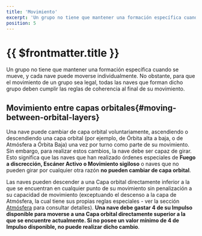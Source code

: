 ```yaml
---
title: 'Movimiento'
excerpt: 'Un grupo no tiene que mantener una formación específica cuando se mueve, y cada nave puede moverse individualmente.'
position: 5
---
```


# {{ $frontmatter.title }}

Un grupo no tiene que mantener una formación específica cuando se mueve, y cada nave puede moverse individualmente. No obstante, para que el movimiento de un grupo sea legal, todas las naves que forman dicho grupo deben cumplir las reglas de coherencia al final de su movimiento.

## Movimiento entre capas orbitales{#moving-between-orbital-layers}

Una nave puede cambiar de capa orbital voluntariamente, ascendiendo o descendiendo una capa orbital (por ejemplo, de Órbita alta a baja, o de Atmósfera a Órbita Baja) una vez por turno como parte de su movimiento. Sin embargo, para realizar estos cambios, la nave debe ser capaz de girar. Esto significa que las naves que han realizado órdenes especiales de **Fuego a discrección, Escáner Activo o Movimiento sigiloso** o naves que no pueden girar por cualquier otra razón **no pueden cambiar de capa orbital**.

Las naves pueden descender a una Capa orbital directamente inferior a la que se encuentran en cualquier punto de su movimiento sin penalización a su capacidad de movimiento (exceptuando el descenso a la capa de Atmósfera, la cual tiene sus propias reglas especiales - ver la sección [Atmósfera](/es/dfc/the-basics/orbital-layers#atmosphere) para consultar detalles). **Una nave debe gastar 4 de su Impulso disponible para moverse a una Capa orbital directamente superior a la que se encuentre actualmente. Si no posee un valor mínimo de 4 de Impulso disponible, no puede realizar dicho cambio**.
